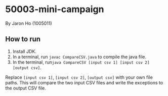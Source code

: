 # 50003-mini-campaign
By Jaron Ho (1005011)

## How to run
1. Install JDK.
2. In a terminal, run `javac CompareCSV.java` to compile the java file.
3. In the terminal, run`java CompareCSV [input csv 1] [input csv 2] [output csv]`.

Replace `[input csv 1]`, `[input csv 2]`, `[output csv]` with your own file paths.
This will compare the two input CSV files and write the exceptions to the output CSV file.

